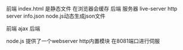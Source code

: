 前端 index.html 是静态文件 在浏览器会缓存
后端 服务器 live-server http server
info.json node.js动态生成json文件

前端 ajax 后端

node.js 提供了一个webserver
http内置模块 在8081端口进行伺服